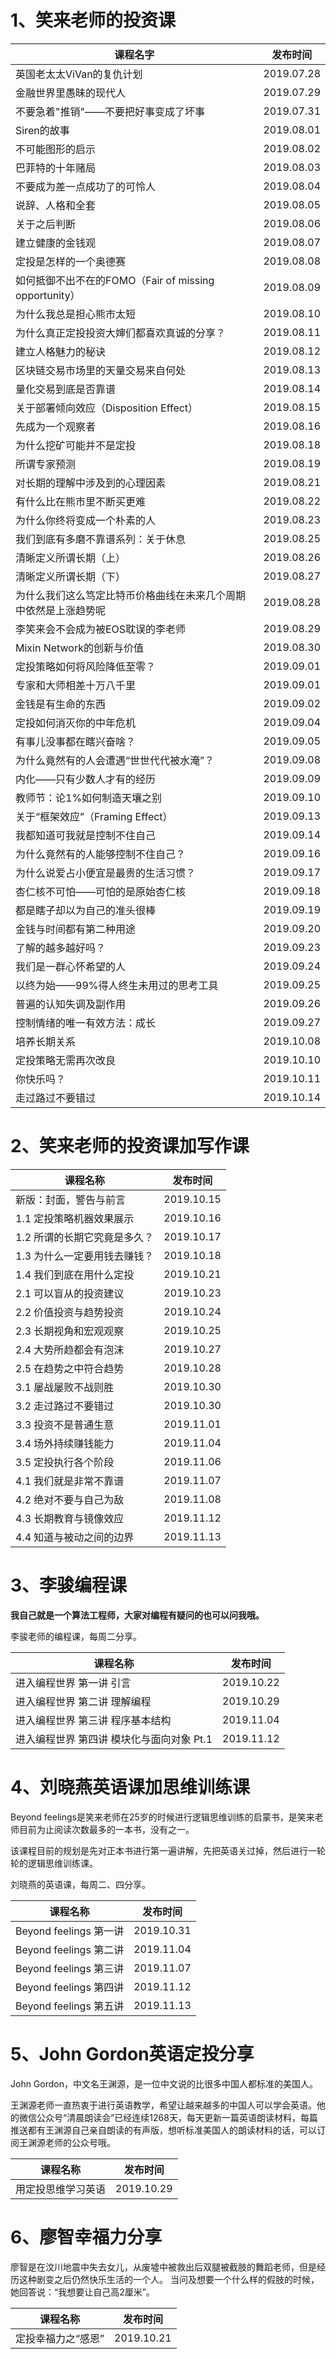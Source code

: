 # 1、笑来老师的投资课

| 课程名字                                                     | 发布时间   |
| ------------------------------------------------------------ | ---------- |
| 英国老太太ViVan的复仇计划                                    | 2019.07.28 |
| 金融世界里愚昧的现代人                                       | 2019.07.29 |
| 不要急着"推销"——不要把好事变成了坏事                         | 2019.07.31 |
| Siren的故事                                                  | 2019.08.01 |
| 不可能图形的启示                                             | 2019.08.02 |
| 巴菲特的十年赌局                                             | 2019.08.03 |
| 不要成为差一点成功了的可怜人                                 | 2019.08.04 |
| 说辞、人格和全套                                             | 2019.08.05 |
| 关于之后判断                                                 | 2019.08.06 |
| 建立健康的金钱观                                             | 2019.08.07 |
| 定投是怎样的一个奥德赛                                       | 2019.08.08 |
| 如何抵御不出不在的FOMO（Fair of missing opportunity）        | 2019.08.09 |
| 为什么我总是担心熊市太短                                     | 2019.08.10 |
| 为什么真正定投投资大婶们都喜欢真诚的分享？                   | 2019.08.11 |
| 建立人格魅力的秘诀                                           | 2019.08.12 |
| 区块链交易市场里的天量交易来自何处                           | 2019.08.13 |
| 量化交易到底是否靠谱                                         | 2019.08.14 |
| 关于部署倾向效应（Disposition Effect）                       | 2019.08.15 |
| 先成为一个观察者                                             | 2019.08.16 |
| 为什么挖矿可能并不是定投                                     | 2019.08.18 |
| 所谓专家预测                                                 | 2019.08.19 |
| 对长期的理解中涉及到的心理因素                               | 2019.08.21 |
| 有什么比在熊市里不断买更难                                   | 2019.08.22 |
| 为什么你终将变成一个朴素的人                                 | 2019.08.23 |
| 我们到底有多磨不靠谱系列：关于休息                           | 2019.08.25 |
| 清晰定义所谓长期（上）                                       | 2019.08.26 |
| 清晰定义所谓长期（下）                                       | 2019.08.27 |
| 为什么我们这么笃定比特币价格曲线在未来几个周期中依然是上涨趋势呢 | 2019.08.28 |
| 李笑来会不会成为被EOS耽误的李老师                            | 2019.08.29 |
| Mixin Network的创新与价值                                    | 2019.08.30 |
| 定投策略如何将风险降低至零？                                 | 2019.09.01 |
| 专家和大师相差十万八千里                                     | 2019.09.01 |
| 金钱是有生命的东西                                           | 2019.09.02 |
| 定投如何消灭你的中年危机                                     | 2019.09.04 |
| 有事儿没事都在瞎兴奋啥？                                     | 2019.09.05 |
| 为什么竟然有的人会遭遇“世世代代被水淹”？                     | 2019.09.08 |
| 内化——只有少数人才有的经历                                   | 2019.09.09 |
| 教师节：论1%如何制造天壤之别                                 | 2019.09.10 |
| 关于“框架效应”（Framing Effect）                             | 2019.09.13 |
| 我都知道可我就是控制不住自己                                 | 2019.09.14 |
| 为什么竟然有的人能够控制不住自己？                           | 2019.09.16 |
| 为什么说爱占小便宜是最贵的生活习惯？                         | 2019.09.17 |
| 杏仁核不可怕——可怕的是原始杏仁核                             | 2019.09.18 |
| 都是瞎子却以为自己的准头很棒                                 | 2019.09.19 |
| 金钱与时间都有第二种用途                                     | 2019.09.20 |
| 了解的越多越好吗？                                           | 2019.09.23 |
| 我们是一群心怀希望的人                                       | 2019.09.24 |
| 以终为始——99%得人终生未用过的思考工具                        | 2019.09.25 |
| 普遍的认知失调及副作用                                       | 2019.09.26 |
| 控制情绪的唯一有效方法：成长                                 | 2019.09.27 |
| 培养长期关系                                                 | 2019.10.08 |
| 定投策略无需再次改良                                         | 2019.10.10 |
| 你快乐吗？                                                   | 2019.10.11 |
| 走过路过不要错过                                             | 2019.10.14 |



# 2、笑来老师的投资课加写作课

| 课程名称 | 发布时间 |
| -------- | -------- |
|新版：封面，警告与前言| 2019.10.15         |
|1.1 定投策略机器效果展示|2019.10.16|
|1.2 所谓的长期它究竟是多久？|2019.10.17|
|1.3 为什么一定要用钱去赚钱？|2019.10.18|
|1.4 我们到底在用什么定投|2019.10.21|
|2.1 可以盲从的投资建议|2019.10.23|
|2.2 价值投资与趋势投资|2019.10.24|
|2.3 长期视角和宏观观察|2019.10.25|
|2.4 大势所趋都会有泡沫|2019.10.27|
|2.5 在趋势之中符合趋势|2019.10.28|
|3.1 屡战屡败不战则胜|2019.10.30|
|3.2 走过路过不要错过| 2019.10.30|
|3.3 投资不是普通生意| 2019.11.01|
|3.4 场外持续赚钱能力|2019.11.04|
|3.5 定投执行各个阶段| 2019.11.06|
|4.1 我们就是非常不靠谱|2019.11.07|
|4.2 绝对不要与自己为敌|2019.11.08|
|4.3 长期教育与镜像效应|2019.11.12|
|4.4 知道与被动之间的边界|2019.11.13|



# 3、李骏编程课
**我自己就是一个算法工程师，大家对编程有疑问的也可以问我哦。**

李骏老师的编程课，每周二分享。

| 课程名称 | 发布时间 |
| -------- | -------- |
| 进入编程世界 第一讲 引言 | 2019.10.22 |
|进入编程世界 第二讲 理解编程|2019.10.29|
| 进入编程世界 第三讲 程序基本结构|2019.11.04            |
|进入编程世界 第四讲 模块化与面向对象 Pt.1|2019.11.12|



# 4、刘晓燕英语课加思维训练课

Beyond feelings是笑来老师在25岁的时候进行逻辑思维训练的启蒙书，是笑来老师目前为止阅读次数最多的一本书，没有之一。

该课程目前的规划是先对正本书进行第一遍讲解，先把英语关过掉，然后进行一轮轮的逻辑思维训练课。

刘晓燕的英语课，每周二、四分享。

|课程名称|发布时间|
|--------|--------|
|Beyond feelings 第一讲|2019.10.31|
|Beyond feelings 第二讲|2019.11.04|
|Beyond feelings 第三讲|2019.11.07|
|Beyond feelings 第四讲|2019.11.12|
|Beyond feelings 第五讲|2019.11.13|



# 5、John Gordon英语定投分享

John Gordon，中文名王渊源，是一位中文说的比很多中国人都标准的美国人。

王渊源老师一直热衷于进行英语教学，希望让越来越多的中国人可以学会英语。他的微信公众号“清晨朗读会”已经连续1268天，每天更新一篇英语朗读材料，每篇推送都有王渊源自己亲自朗读的有声版，想听标准美国人的朗读材料的话，可以订阅王渊源老师的公众号哦。

| 课程名称 | 发布时间 |
| - | - |
|用定投思维学习英语|2019.10.29|



# 6、廖智幸福力分享

廖智是在汶川地震中失去女儿，从废墟中被救出后双腿被截肢的舞蹈老师，但是经历这种剧变之后仍然快乐生活的一个人。 当问及想要一个什么样的假肢的时候，她回答说：“我想要让自己高2厘米”。

| 课程名称 | 发布时间 |
| -------- | -------- |
|定投幸福力之“感恩”|2019.10.21|


